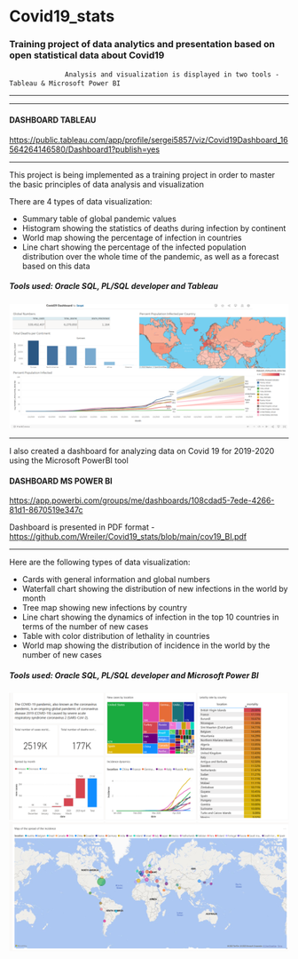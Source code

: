 # Covid19_stats

### Training project of data analytics and presentation based on open statistical data about Covid19

                  Analysis and visualization is displayed in two tools - Tableau & Microsoft Power BI


__________________________________________________________________________________________
------------------------------------------------------------------------------------------


#### DASHBOARD TABLEAU

https://public.tableau.com/app/profile/sergei5857/viz/Covid19Dashboard_16564264146580/Dashboard1?publish=yes
_____________________________________

This project is being implemented as a training project in order to master the basic principles of data analysis and visualization


There are 4 types of data visualization:
- Summary table of global pandemic values
- Histogram showing the statistics of deaths during infection by continent
- World map showing the percentage of infection in countries
- Line chart showing the percentage of the infected population distribution over the whole time of the pandemic, as well as a forecast based on this data


##### Tools used: Oracle SQL, PL/SQL developer and Tableau

![image](https://github.com/Wreiler/Covid19_stats/blob/main/covid19_work.png)


_____________________________________
I also created a dashboard for analyzing data on Covid 19 for 2019-2020 using the Microsoft PowerBI tool

#### DASHBOARD MS POWER BI

https://app.powerbi.com/groups/me/dashboards/108cdad5-7ede-4266-81d1-8670519e347c

Dashboard is presented in PDF format - https://github.com/Wreiler/Covid19_stats/blob/main/cov19_BI.pdf
_____________________________________


Here are the following types of data visualization:
- Cards with general information and global numbers
- Waterfall chart showing the distribution of new infections in the world by month
- Tree map showing new infections by country
- Line chart showing the dynamics of infection in the top 10 countries in terms of the number of new cases
- Table with color distribution of lethality in countries
- World map showing the distribution of incidence in the world by the number of new cases


##### Tools used: Oracle SQL, PL/SQL developer and Microsoft Power BI


![image](https://github.com/Wreiler/Covid19_stats/blob/main/BI_part1.png)
![image](https://github.com/Wreiler/Covid19_stats/blob/main/BI_part2.png)
